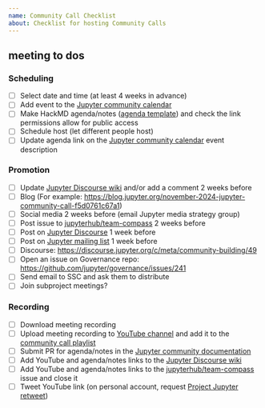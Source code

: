 ```yaml
---
name: Community Call Checklist
about: Checklist for hosting Community Calls
---
```

## <!--Add date here--> meeting to dos

<!--Use this PR to change the readme with details for the call two months out. That way when this
to do list is complete and the PR is merged, the readme is ready to go with the correct date and 
links for the upcoming call.-->

### Scheduling

- [ ] Select date and time (at least 4 weeks in advance)
- [ ] Add event to the [Jupyter community calendar](https://docs.jupyter.org/en/latest/community/content-community.html#jupyter-community-meetings)
- [ ] Make HackMD agenda/notes ([agenda template](https://github.com/Quansight-Labs/jupyter-communitycalls/blob/main/agenda-template.md)) and check the link permissions allow for public access
- [ ] Schedule host (let different people host)
- [ ] Update agenda link on the [Jupyter community calendar](https://docs.jupyter.org/en/latest/community/content-community.html#jupyter-community-meetings) event description

### Promotion

- [ ] Update [Jupyter Discourse wiki](https://discourse.jupyter.org/t/jupyter-community-calls/668) and/or add a comment 2 weeks before
- [ ] Blog (For example: https://blog.jupyter.org/november-2024-jupyter-community-call-f5d0761c67a1)
- [ ] Social media 2 weeks before (email Jupyter media strategy group) 
- [ ] Post issue to [jupyterhub/team-compass](https://github.com/jupyterhub/team-compass/) 2 weeks before
- [ ] Post on [Jupyter Discourse](https://github.com/jupyterhub/team-compass/) 1 week before
- [ ] Post on [Jupyter mailing list](https://groups.google.com/g/jupyter/) 1 week before
- [ ] Discourse: https://discourse.jupyter.org/c/meta/community-building/49 
- [ ] Open an issue on Governance repo: https://github.com/jupyter/governance/issues/241 
- [ ] Send email to SSC and ask them to distribute
- [ ] Join subproject meetings?

### Recording

- [ ] Download meeting recording
- [ ] Upload meeting recording to [YouTube channel](https://www.youtube.com/ipython) and add it to the [community call playlist](https://www.youtube.com/playlist?list=PLUrHeD2K9Cmkoamm4NjLmvXC4Y6E1o8SP)
- [ ] Submit PR for agenda/notes in the [Jupyter community documentation](https://github.com/jupyter/jupyter/)
- [ ] Add YouTube and agenda/notes links to the [Jupyter Discourse wiki](https://discourse.jupyter.org/t/jupyter-community-calls/668)
- [ ] Add YouTube and agenda/notes links to the [jupyterhub/team-compass](https://github.com/jupyterhub/team-compass/) issue and close it
- [ ] Tweet YouTube link (on personal account, request [Project Jupyter retweet](https://twitter.com/ProjectJupyter/))
